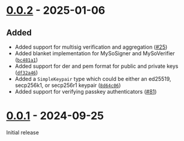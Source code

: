 # [0.0.2] - 2025-01-06

## Added

- Added support for multisig verification and aggregation ([#25])
- Added blanket implementation for MySoSigner and MySoVerifier ([`bc481a1`])
- Added support for der and pem format for public and private keys ([`df32a46`])
- Added a `SimpleKeypair` type which could be either an ed25519, secp256k1, or secp256r1 keypair ([`8d64c06`])
- Added support for verifying passkey authenticators ([#81])

[#25]: https://github.com/mystenlabs/myso-rust-sdk/pull/25
[`bc481a1`]: https://github.com/mystenlabs/myso-rust-sdk/commit/bc481a1ea156e6ccb528b5b49e62a511be5ba60a
[`df32a46`]: https://github.com/mystenlabs/myso-rust-sdk/commit/df32a46bfbecbbbf4ec7e9c1974eef0916ccd359
[`8d64c06`]: https://github.com/mystenlabs/myso-rust-sdk/commit/8d64c06628b9494c674c27158ce74036fe45080e
[#81]: https://github.com/MystenLabs/myso-rust-sdk/pull/81

# [0.0.1] - 2024-09-25

Initial release

[0.0.2]: https://github.com/mystenlabs/myso-rust-sdk/releases/tag/myso-crypto-0.0.2
[0.0.1]: https://github.com/mystenlabs/myso-rust-sdk/releases/tag/myso-crypto-0.0.1
